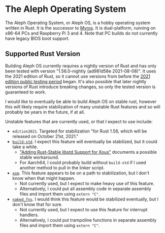# The Aleph Operating System

The Aleph Operating System, or Aleph OS, is a hobby operating system written in Rust. It is the successor to [Myros]. It is dual-platform, running on x86-64 PCs and Raspberry Pi 3 and 4. Note that PC builds do not currently have legacy BIOS boot support.

[Myros]: https://mikeleany.github.io/myros/

## Supported Rust Version

Building Aleph OS currently requires a nightly version of Rust and has only been tested with version "1.56.0-nightly (ad981d58e 2021-08-08)". It uses the 2021 edition of Rust, so it cannot use versions from before the [2021 edition public testing period] began. It's also possible that later nightly versions of Rust introduce breaking changes, so only the tested version is guaranteed to work.

I would like to eventually be able to build Aleph OS on stable rust, however this will likely require stabilization of many unstable Rust features and so will probably be years in the future, if at all.

Unstable features that are currently used, or that I expect to use include:
- `edition2021`. Targeted for stabilization "for Rust 1.56, which will be released on October 21st, 2021."
- [`build-std`]. I expect this feature will eventually be stabilized, but it could take a while.
  - ["Adding Rust-Stable libstd Support for Xous"] documents a possible stable workaround.
  - For Aarch64, I could probably build without `build-std` if I used another method to pull in the linker script.
- [`asm`]. This feature appears to be on a path to stabilization, but I don't know when that might happen.
  - Not currently used, but I expect to make heavy use of this feature.
  - Alternatively, I could put all assembly code in separate assembly files and import them using `extern "C"`.
- [`naked_fns`]. I would think this feature would be stabilized eventually, but I don't know that for sure.
  - Not currently used, but I expect to use this feature for interrupt handlers.
  - Alternatively, I could put trampoline functions in separate assembly files and import them using `extern "C"`.

[2021 edition public testing period]: https://blog.rust-lang.org/2021/07/21/Rust-2021-public-testing.html
[`build-std`]: https://doc.rust-lang.org/nightly/cargo/reference/unstable.html#build-std
["Adding Rust-Stable libstd Support for Xous"]: https://www.crowdsupply.com/sutajio-kosagi/precursor/updates/adding-rust-stable-libstd-support-for-xous
[`asm`]: https://doc.rust-lang.org/beta/unstable-book/library-features/asm.html
[`naked_fns`]: https://github.com/nox/rust-rfcs/blob/master/text/1201-naked-fns.md
